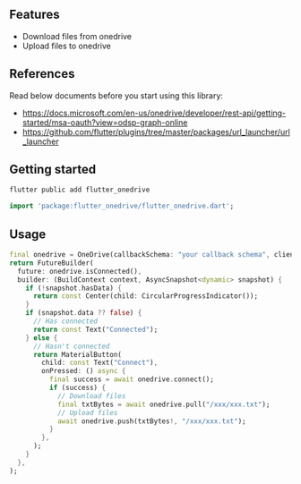 ## Features

* Download files from onedrive
* Upload files to onedrive

## References
Read below documents before you start using this library:
* https://docs.microsoft.com/en-us/onedrive/developer/rest-api/getting-started/msa-oauth?view=odsp-graph-online
* https://github.com/flutter/plugins/tree/master/packages/url_launcher/url_launcher

## Getting started

```dart
flutter public add flutter_onedrive
```

```dart
import 'package:flutter_onedrive/flutter_onedrive.dart';
```

## Usage

```dart
final onedrive = OneDrive(callbackSchema: "your callback schema", clientID: "your client id");
return FutureBuilder(
  future: onedrive.isConnected(),
  builder: (BuildContext context, AsyncSnapshot<dynamic> snapshot) {
    if (!snapshot.hasData) {
      return const Center(child: CircularProgressIndicator());
    }
    if (snapshot.data ?? false) {
      // Has connected
      return const Text("Connected");
    } else {
      // Hasn't connected
      return MaterialButton(
        child: const Text("Connect"),
        onPressed: () async {
          final success = await onedrive.connect();
          if (success) {
            // Download files
            final txtBytes = await onedrive.pull("/xxx/xxx.txt");
            // Upload files
            await onedrive.push(txtBytes!, "/xxx/xxx.txt");
          }
        },
      );
    }
  },
);
```
